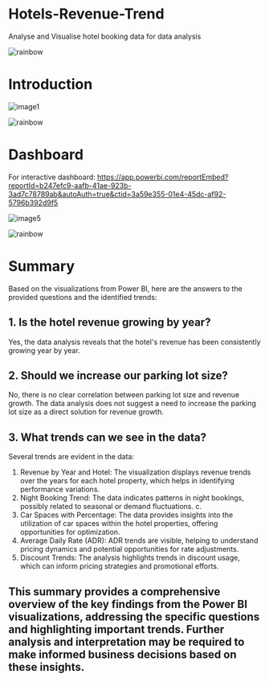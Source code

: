 # Hotels-Revenue-Trend
Analyse and Visualise hotel booking data for data analysis

![rainbow](https://github.com/Winxent/portfolio/assets/146320825/5dc438d2-e138-4db0-97a0-e5ae8c3473e8)

# Introduction
![image1](https://github.com/Winxent/Hotels-Revenue-Trend/assets/146320825/88c72d85-d516-4737-aed1-d36f22b0d805)

![rainbow](https://github.com/Winxent/portfolio/assets/146320825/5dc438d2-e138-4db0-97a0-e5ae8c3473e8)

# Dashboard
For interactive dashboard:
https://app.powerbi.com/reportEmbed?reportId=b247efc9-aafb-41ae-923b-3ad7c78789ab&autoAuth=true&ctid=3a59e355-01e4-45dc-af92-5796b392d9f5

![image5](https://github.com/Winxent/Hotels-Revenue-Trend/assets/146320825/dfb9ea7f-4386-42f6-9f21-e45319191aa0)

![rainbow](https://github.com/Winxent/portfolio/assets/146320825/5dc438d2-e138-4db0-97a0-e5ae8c3473e8)


# Summary
Based on the visualizations from Power BI, here are the answers to the provided questions and the identified trends:

## 1. Is the hotel revenue growing by year?
Yes, the data analysis reveals that the hotel's revenue has been consistently growing year by year.

## 2. Should we increase our parking lot size?
No, there is no clear correlation between parking lot size and revenue growth. The data analysis does not suggest a need to increase the parking lot size as a direct solution for revenue growth.

## 3. What trends can we see in the data?

Several trends are evident in the data: 

1. Revenue by Year and Hotel: The visualization displays revenue trends over the years for each hotel property, which helps in identifying performance variations. 
2. Night Booking Trend: The data indicates patterns in night bookings, possibly related to seasonal or demand fluctuations. c. 
3. Car Spaces with Percentage: The data provides insights into the utilization of car spaces within the hotel properties, offering opportunities for optimization. 
4. Average Daily Rate (ADR): ADR trends are visible, helping to understand pricing dynamics and potential opportunities for rate adjustments.  
5. Discount Trends: The analysis highlights trends in discount usage, which can inform pricing strategies and promotional efforts.

## This summary provides a comprehensive overview of the key findings from the Power BI visualizations, addressing the specific questions and highlighting important trends. Further analysis and interpretation may be required to make informed business decisions based on these insights.


